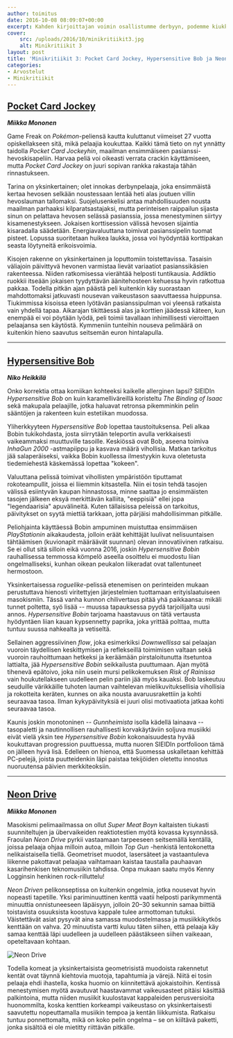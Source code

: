 ```yaml
---
author: toimitus
date: 2016-10-08 08:09:07+00:00
excerpt: Kahden kirjoittajan voimin osallistumme derbyyn, podemme kiukkuista allergiaa ja sulatamme päämme neonvärisillä autokaistoilla.
cover:
    src: /uploads/2016/10/minikritiikit3.jpg
    alt: Minikritiikit 3
layout: post
title: 'Minikritiikit 3: Pocket Card Jockey, Hypersensitive Bob ja Neon Drive'
categories:
- Arvostelut
- Minikritiikit
---
```


## [Pocket Card Jockey](https://www.nintendo.com/games/detail/pocket-card-jockey-3ds)

***Miikka Mononen***

Game Freak on _Pokémon_-peliensä kautta kuluttanut viimeiset 27 vuotta opiskellakseen sitä, mikä pelaajia koukuttaa. Kaikki tämä tieto on nyt ynnätty taidolla _Pocket Card Jockeyhin_, maailman ensimmäiseen pasianssi-hevoskisapeliin. Harvaa peliä voi oikeasti verrata crackin käyttämiseen, mutta _Pocket Card Jockey_ on juuri sopivan rankka rakastaja tähän rinnastukseen.

Tarina on yksinkertainen; olet innokas derbynpelaaja, joka ensimmäistä kertaa hevosen selkään noustessaan lentää heti alas joutuen villin hevoslauman tallomaksi. Suojelusenkelisi antaa mahdollisuuden nousta maailman parhaaksi kilparatsastajaksi, mutta perinteisen raippailun sijasta sinun on pelattava hevosen selässä pasianssia, jossa menestyminen siirtyy kisamenestykseen. Jokaisen korttisession välissä hevosen sijaintia kisaradalla säädetään. Energiavaluuttana toimivat pasianssipelin tuomat pisteet. Lopussa suoritetaan huikea laukka, jossa voi hyödyntää korttipakan seasta löytyneitä erikoisvoimia.

Kisojen rakenne on yksinkertainen ja loputtomiin toistettavissa. Tasaisin väliajoin päivittyvä hevonen varmistaa lievät variaatiot pasianssikäsien rakenteessa. Niiden ratkomisessa vierähtää helposti tuntikausia. Addiktio ruokkii itseään jokaisen tyydyttävän äänitehosteen kehuessa hyvin ratkottua pakkaa. Todella pitkän ajan päästä peli kuitenkin käy suorastaan mahdottomaksi jatkuvasti nousevan vaikeustason saavuttaessa huippunsa. Tiukimmissa kisoissa eteen lyötävän pasianssipulman voi yleensä ratkaista vain yhdellä tapaa. Aikarajan tikittäessä alas ja korttien jäädessä käteen, kun enempää ei voi pöytään lyödä, peli toimii tavallaan inhimillisesti vieroittaen pelaajansa sen käytöstä. Kymmeniin tunteihin nouseva pelimäärä on kuitenkin hieno saavutus seitsemän euron hintalapulla.

***

## [Hypersensitive Bob](http://hypersensitivebob.sieidi.com/)

***Niko Heikkilä***

Onko korrektia ottaa komiikan kohteeksi kaikelle allerginen lapsi? SIEIDIn _Hypersensitive Bob_ on kuin karamelliväreillä koristeltu _The Binding of Isaac_ sekä makupala pelaajille, jotka haluavat retronsa pikemminkin pelin sääntöjen ja rakenteen kuin estetiikan muodossa.

Yliherkkyyteen _Hypersensitive Bob_ lopettaa taustoituksensa. Peli alkaa Bobin tukikohdasta, josta siirrytään teleportin avulla verkkaisesti vaikeammaksi muuttuville tasoille. Keskiössä ovat Bob, aseena toimiva _InhaGun 2000_ -astmapiippu ja kasvava määrä vihollisia. Matkan tarkoitus jää salaperäiseksi, vaikka Bobin kuollessa ilmestyykin kuva oletetusta tiedemiehestä käskemässä lopettaa "kokeen".

Valuuttana pelissä toimivat vihollisten ympäristöön tiputtamat rokoteampullit, joissa ei liiemmin kitsastella. Niin ei tosin tehdä tasojen välissä esiintyvän kaupan hinnastossa, minne saattaa jo ensimmäisten tasojen jälkeen eksyä merkittävän kalliita, "eeppisiä" ellei jopa "legendaarisia" apuvälineitä. Kuten tällaisissa peleissä on tarkoitus, päivitykset on syytä miettiä tarkkaan, jotta pärjäisi mahdollisimman pitkälle.

Peliohjainta käyttäessä Bobin ampuminen muistuttaa ensimmäisen _PlayStationin_ aikakaudesta, jolloin eräät kehittäjät luulivat nelisuuntaisen tähtäämisen (kuvionapit määräävät suunnan) olevan innovatiivinen ratkaisu. Se ei ollut sitä silloin eikä vuonna 2016, joskin _Hypersensitive Bobin_ rauhallisessa temmossa kömpelö aseella osoittelu ei muodostu liian ongelmalliseksi, kunhan oikean peukalon liikeradat ovat tallentuneet hermostoon.

Yksinkertaisessa _roguelike_-pelissä etenemisen on perinteiden mukaan perustuttava hienosti viritettyjen järjestelmien tuottamaan erityislaatuiseen masokismiin. Tässä vanha kunnon chilivertaus pitää yhä paikkaansa: mikäli tunnet poltetta, syö lisää -- muussa tapauksessa pyydä tarjoilijalta uusi annos. _Hypersensitive Bobin_ tarjoama haastavuus on tätä vertausta hyödyntäen liian kauan kypsennetty paprika, joka yrittää polttaa, mutta tuntuu suussa nahkealta ja vetiseltä.

Sellainen aggressiivinen _flow_, joka esimerkiksi _Downwellissa_ sai pelaajan vuoroin täydellisen keskittymisen ja reflekseillä toimimisen valtaan sekä vuoroin rauhoittumaan hetkeksi ja keräämään pirstaloitunutta itsetuntoa lattialta, jää _Hypersensitive Bobin_ seikkailusta puuttumaan. Ajan myötä tihenevä epätoivo, joka niin usein mursi pelikokemuksen _Risk of Rainissa_ vain houkutellakseen uudelleen pelin pariin jää myös kauaksi. Bob laskeutuu seuduille värikkäille tuhoten lauman vaihtelevan mielikuvituksellisia vihollisia ja rokotteita keräten, kunnes on aika nousta avaruusrakettiin ja kohti seuraavaa tasoa. Ilman kykypäivityksiä ei juuri olisi motivaatiota jatkaa kohti seuraavaa tasoa.

Kaunis joskin monotoninen -- _Gunnheimista_ isolla kädellä lainaava -- tasopaletti ja nautinnollisen rauhallisesti korvakäytäviin soljuva musiikki eivät vielä yksin tee _Hypersensitive Bobin_ kokonaisuudesta hyvää koukuttavan progression puuttuessa, mutta nuoren SIEIDIn portfolioon tämä on jälleen hyvä lisä. Edelleen on hienoa, että Suomessa uskalletaan kehittää PC-pelejä, joista puutteidenkin läpi paistaa tekijöiden oletettu innostus nuoruutensa päivien merkkiteoksiin.

***

## [Neon Drive](http://neondrivegame.com/)

***Miikka Mononen***

Masokismi pelimaailmassa on ollut _Super Meat Boyn_ kaltaisten tiukasti suunniteltujen ja übervaikeiden reaktiotestien myötä kovassa kysynnässä. Fraoulan _Neon Drive_ pyrkii vastaamaan tarpeeseen seitsemällä kentällä, joissa pelaaja ohjaa milloin autoa, milloin _Top Gun_ -henkistä lentokonetta nelikaistaisella tiellä. Geometriset muodot, lasersäteet ja vastaantuleva liikenne pakottavat pelaajaa vaihtamaan kaistaa taustalla pauhaavan kasarihenkisen teknomusiikin tahdissa. Onpa mukaan saatu myös Kenny Logginsin henkinen rock-rilluttelu!

_Neon Driven_ pelikonseptissa on kuitenkin ongelmia, jotka nousevat hyvin nopeasti tapetille. Yksi pariminuuttinen kenttä vaatii helposti parikymmentä minuuttia onnistuneeseen läpäisyyn, jolloin 20–30 sekunnin samaa biittiä toistavista osuuksista koostuva kappale tulee armottoman tutuksi. Väistettävät asiat pysyvät aina samassa muodostelmassa ja musiikkikytkös kenttään on vahva. 20 minuutista vartti kuluu täten siihen, että pelaaja käy samaa kenttää läpi uudelleen ja uudelleen päästäkseen siihen vaikeaan, opeteltavaan kohtaan.

![Neon Drive](http://i.giphy.com/l3vRjjU96CMslT4Va.gif)

Todella komeat ja yksinkertaisista geometrisistä muodoista rakennetut kentät ovat täynnä kiehtovia muotoja, tapahtumia ja värejä. Niitä ei tosin pelaaja ehdi ihastella, koska huomio on kiinnitettävä ajokaistoihin. Kentissä menestymisen myötä avautuvat haastavammat vaikeusasteet pitäisi käsittää palkintoina, mutta niiden musiikit kuulostavat kappaleiden perusversioita huonommilta, koska kenttien korkeampi vaikeustaso on yksinkertaisesti saavutettu nopeuttamalla musiikin tempoa ja kentän liikkumista. Ratkaisu tuntuu ponnettomalta, mikä on koko pelin ongelma – se on kiiltävä paketti, jonka sisältöä ei ole mietitty riittävän pitkälle.
